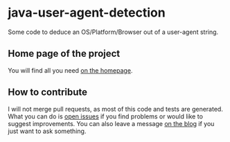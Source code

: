 java-user-agent-detection
=========================

Some code to deduce an OS/Platform/Browser out of a user-agent string. 

## Home page of the project

You will find all you need [on the homepage](http://pieroxy.net/blog/pages/java/user-agent-detection.html).

## How to contribute

I will not merge pull requests, as most of this code and tests are generated. What you can do is [open issues](https://github.com/pieroxy/java-user-agent-detection/issues) if you find problems or would like to suggest improvements. You can also leave a message [on the blog](http://pieroxy.net/blog/2014/11/18/user_agent_detection_in_java.html) if you just want to ask something.
